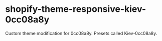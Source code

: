 # shopify-theme-responsive-kiev-0cc08a8y
Custom theme modification for 0cc08a8y. Presets called Kiev-0cc08a8y.
